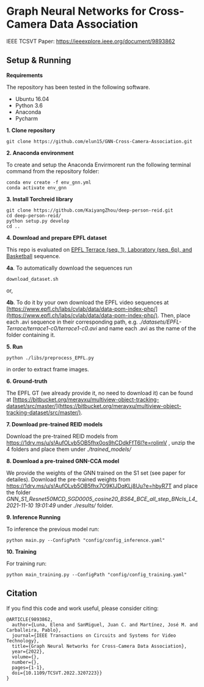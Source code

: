 


# Graph Neural Networks for Cross-Camera Data Association

IEEE TCSVT Paper:  https://ieeexplore.ieee.org/document/9893862

## Setup & Running
**Requirements**

The repository has been tested in the following software.
* Ubuntu 16.04
* Python 3.6
* Anaconda
* Pycharm

**1. Clone repository**

```
git clone https://github.com/elun15/GNN-Cross-Camera-Association.git
```

**2. Anaconda environment**

To create and setup the Anaconda Envirmorent run the following terminal command from the repository folder:
```
conda env create -f env_gnn.yml
conda activate env_gnn
```
**3. Install Torchreid library**


    git clone https://github.com/KaiyangZhou/deep-person-reid.git
    cd deep-person-reid/
    python setup.py develop
    cd ..
        


**4. Download and prepare EPFL dataset**

This repo is evaluated on <u>EPFL Terrace (seq. 1), Laboratory (seq. 6p), and Basketball</u> sequence.

**4a**. To automatically download the sequences run
```
download_dataset.sh
```
or,

 **4b**. To do it by your own download the EPFL video sequences at  [https://www.epfl.ch/labs/cvlab/data/data-pom-index-php/](https://www.epfl.ch/labs/cvlab/data/data-pom-index-php/). Then, place each .avi sequence in their corresponding path, e.g. *./datasets/EPFL-Terrace/terrace1-c0/terrace1-c0.avi* and name each .avi as the name of the folder containing it.
 
**5. Run** 
```
python ./libs/preprocess_EPFL.py
```
 in order to extract frame images. 

**6. Ground-truth** 

 The EPFL GT (we already provide it, no need to download it)  can be found at [https://bitbucket.org/merayxu/multiview-object-tracking-dataset/src/master/](https://bitbucket.org/merayxu/multiview-object-tracking-dataset/src/master/). 


**7. Download pre-trained REID models**

  Download the pre-trained REID models from https://1drv.ms/u/s!AufOLvb5OB5fhx0os9hCDdkFfT6l?e=roljmV  , unzip the 4 folders and place them under *./trained_models/*

**8. Download  a pre-trained GNN-CCA model**

We provide the weights of the GNN trained on the S1 set (see paper for detailes).
Download the pre-trained weights from https://1drv.ms/u/s!AufOLvb5OB5fhx7O9KIJDqKLj8Uu?e=hbyR7T and place the folder *GNN_S1_Resnet50MCD_SGD0005_cosine20_BS64_BCE_all_step_BNcls_L4_2021-11-10 19:01:49* under *./results/* folder.

**9. Inference Running**

To inference the previous model run:
```
python main.py --ConfigPath "config/config_inference.yaml"
```
**10. Training**

For training run:
```
python main_training.py --ConfigPath "config/config_training.yaml"
```


## Citation

If you find this code and work useful, please consider citing:
```
@ARTICLE{9893862,
  author={Luna, Elena and SanMiguel, Juan C. and Martínez, José M. and Carballeira, Pablo},
  journal={IEEE Transactions on Circuits and Systems for Video Technology}, 
  title={Graph Neural Networks for Cross-Camera Data Association}, 
  year={2022},
  volume={},
  number={},
  pages={1-1},
  doi={10.1109/TCSVT.2022.3207223}}
}
```

